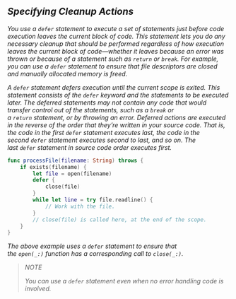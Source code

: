 ## *Specifying Cleanup Actions*

*You use a `defer` statement to execute a set of statements just before code execution leaves the current block of code. This statement lets you do any necessary cleanup that should be performed regardless of how execution leaves the current block of code—whether it leaves because an error was thrown or because of a statement such as `return` or `break`. For example, you can use a `defer` statement to ensure that file descriptors are closed and manually allocated memory is freed.*

*A `defer` statement defers execution until the current scope is exited. This statement consists of the `defer` keyword and the statements to be executed later. The deferred statements may not contain any code that would transfer control out of the statements, such as a `break` or a `return` statement, or by throwing an error. Deferred actions are executed in the reverse of the order that they’re written in your source code. That is, the code in the first `defer` statement executes last, the code in the second `defer` statement executes second to last, and so on. The last `defer` statement in source code order executes first.*

```swift
func processFile(filename: String) throws {
    if exists(filename) {
        let file = open(filename)
        defer {
            close(file)
        }
        while let line = try file.readline() {
            // Work with the file.
        }
        // close(file) is called here, at the end of the scope.
    }
}
```

*The above example uses a `defer` statement to ensure that the `open(_:)` function has a corresponding call to `close(_:)`.*

> *NOTE*
> 
> *You can use a `defer` statement even when no error handling code is involved.*


